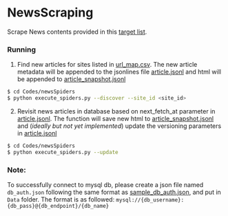 # NewsScraping
Scrape News contents provided in this [target list](https://airtable.com/tbl3DrYs5mXgl0EV9/viw2cuXweY8OxNkX6?blocks=hide).

### Running
1. Find new articles for sites listed in [url_map.csv](Data/url_map.csv). The new article metadata will be appended to the jsonlines file [article.jsonl](Data/article.jsonl) and html will be appended to [article_snapshot.jsonl](Data/article_snapshot.jsonl)
```sh
$ cd Codes/newsSpiders
$ python execute_spiders.py --discover --site_id <site_id> 
```
2. Revisit news articles in database based on next_fetch_at parameter in [article.jsonl](Data/article.jsonl). 
The function will save new html to [article_snapshot.jsonl](Data/article_snapshot.jsonl) and (_ideally but not yet implemented_) update the versioning parameters in [article.jsonl](Data/article.jsonl)
```sh
$ cd Codes/newsSpiders
$ python execute_spiders.py --update
```

### Note:
To successfully connect to mysql db, please create a json file named `db_auth.json` following the same format as [sample_db_auth.json](Data/sample_db_auth.json), and put in `Data` folder. The format is as followed: `mysql://{db_username}:{db_pass}@{db_endpoint}/{db_name}`
